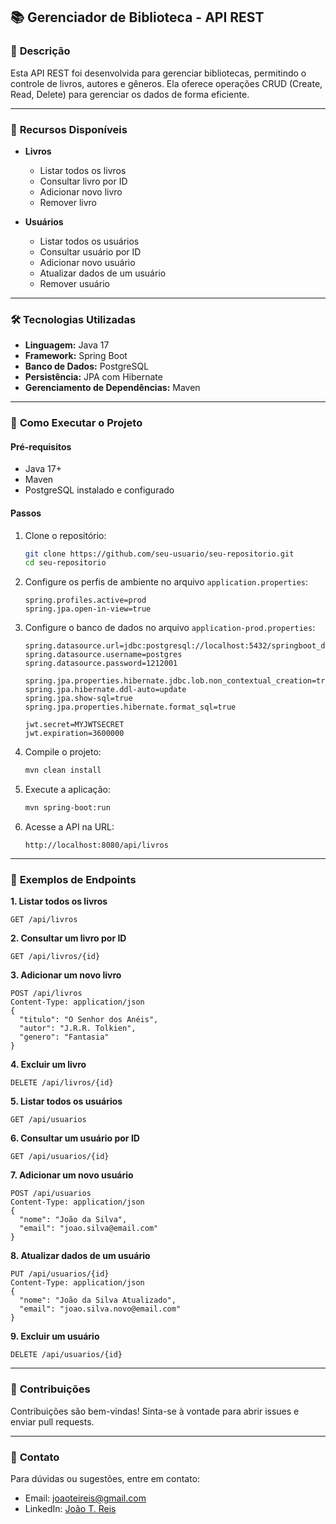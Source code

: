 ## 📚 **Gerenciador de Biblioteca - API REST**

### 🚀 **Descrição**

Esta API REST foi desenvolvida para gerenciar bibliotecas, permitindo o controle de livros, autores e gêneros. Ela oferece operações CRUD (Create, Read, Delete) para gerenciar os dados de forma eficiente.

---

### 🔧 **Recursos Disponíveis**

- **Livros**  
  - Listar todos os livros  
  - Consultar livro por ID  
  - Adicionar novo livro  
  - Remover livro

- **Usuários**  
  - Listar todos os usuários  
  - Consultar usuário por ID  
  - Adicionar novo usuário  
  - Atualizar dados de um usuário  
  - Remover usuário

---

### 🛠️ **Tecnologias Utilizadas**

- **Linguagem:** Java 17  
- **Framework:** Spring Boot  
- **Banco de Dados:** PostgreSQL  
- **Persistência:** JPA com Hibernate  
- **Gerenciamento de Dependências:** Maven  

---

### 🛀 **Como Executar o Projeto**

#### Pré-requisitos

- Java 17+  
- Maven  
- PostgreSQL instalado e configurado  

#### Passos  

1. Clone o repositório:

   ```bash
   git clone https://github.com/seu-usuario/seu-repositorio.git
   cd seu-repositorio
   ```

2. Configure os perfis de ambiente no arquivo `application.properties`:

   ```properties
   spring.profiles.active=prod
   spring.jpa.open-in-view=true
   ```

3. Configure o banco de dados no arquivo `application-prod.properties`:

   ```properties
   spring.datasource.url=jdbc:postgresql://localhost:5432/springboot_demo
   spring.datasource.username=postgres
   spring.datasource.password=1212001
   
   spring.jpa.properties.hibernate.jdbc.lob.non_contextual_creation=true
   spring.jpa.hibernate.ddl-auto=update
   spring.jpa.show-sql=true
   spring.jpa.properties.hibernate.format_sql=true
   
   jwt.secret=MYJWTSECRET
   jwt.expiration=3600000
   ```

4. Compile o projeto:

   ```bash
   mvn clean install
   ```

5. Execute a aplicação:

   ```bash
   mvn spring-boot:run
   ```

6. Acesse a API na URL:

   ```
   http://localhost:8080/api/livros
   ```

---

### 📖 **Exemplos de Endpoints**

**1. Listar todos os livros**  
```
GET /api/livros
```

**2. Consultar um livro por ID**  
```
GET /api/livros/{id}
```

**3. Adicionar um novo livro**  
```
POST /api/livros
Content-Type: application/json
{
  "titulo": "O Senhor dos Anéis",
  "autor": "J.R.R. Tolkien",
  "genero": "Fantasia"
}
```

**4. Excluir um livro**  
```
DELETE /api/livros/{id}
```

**5. Listar todos os usuários**
```
GET /api/usuarios
```

**6. Consultar um usuário por ID**
```
GET /api/usuarios/{id}
```

**7. Adicionar um novo usuário**  
```
POST /api/usuarios
Content-Type: application/json
{
  "nome": "João da Silva",
  "email": "joao.silva@email.com"
}
```

**8. Atualizar dados de um usuário**  
```
PUT /api/usuarios/{id}
Content-Type: application/json
{
  "nome": "João da Silva Atualizado",
  "email": "joao.silva.novo@email.com"
}
```

**9. Excluir um usuário**  
```
DELETE /api/usuarios/{id}
```

---

### 👥 **Contribuições**

Contribuições são bem-vindas! Sinta-se à vontade para abrir issues e enviar pull requests.

---

### 📧 **Contato**

Para dúvidas ou sugestões, entre em contato:

- Email: [joaoteireis@gmail.com](mailto:joaoteireis@gmail.com)  
- LinkedIn: [João T. Reis](https://www.linkedin.com/in/joao-t-reis)

